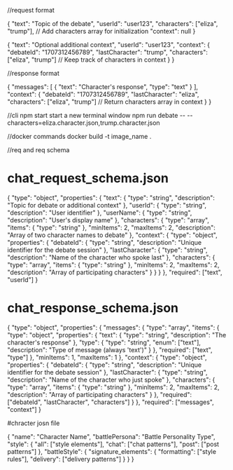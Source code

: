 //request format

{
    "text": "Topic of the debate",
    "userId": "user123",
    "characters": ["eliza", "trump"],  // Add characters array for initialization
    "context": null
}

{
    "text": "Optional additional context",
    "userId": "user123",
    "context": {
        "debateId": "1707312456789",
        "lastCharacter": "trump",
        "characters": ["eliza", "trump"]  // Keep track of characters in context
    }
}

//response format

{
    "messages": [
        {
            "text": "Character's response",
            "type": "text"
        }
    ],
    "context": {
        "debateId": "1707312456789",
        "lastCharacter": "eliza",
        "characters": ["eliza", "trump"]  // Return characters array in context
    }
}

//cli
npm start
start a  new terminal window
npm run debate -- --characters=eliza.character.json,trump.character.json

//docker commands
docker build -t image_name .


//req and req schema
# chat_request_schema.json
{
  "type": "object",
  "properties": {
    "text": {
      "type": "string",
      "description": "Topic for debate or additional context"
    },
    "userId": {
      "type": "string",
      "description": "User identifier"
    },
    "userName": {
      "type": "string",
      "description": "User's display name"
    },
    "characters": {
      "type": "array",
      "items": {
        "type": "string"
      },
      "minItems": 2,
      "maxItems": 2,
      "description": "Array of two character names to debate"
    },
    "context": {
      "type": "object",
      "properties": {
        "debateId": {
          "type": "string",
          "description": "Unique identifier for the debate session"
        },
        "lastCharacter": {
          "type": "string",
          "description": "Name of the character who spoke last"
        },
        "characters": {
          "type": "array",
          "items": {
            "type": "string"
          },
          "minItems": 2,
          "maxItems": 2,
          "description": "Array of participating characters"
        }
      }
    }
  },
  "required": ["text", "userId"]
}

# chat_response_schema.json
{
  "type": "object",
  "properties": {
    "messages": {
      "type": "array",
      "items": {
        "type": "object",
        "properties": {
          "text": {
            "type": "string",
            "description": "The character's response"
          },
          "type": {
            "type": "string",
            "enum": ["text"],
            "description": "Type of message (always 'text')"
          }
        },
        "required": ["text", "type"]
      },
      "minItems": 1,
      "maxItems": 1
    },
    "context": {
      "type": "object",
      "properties": {
        "debateId": {
          "type": "string",
          "description": "Unique identifier for the debate session"
        },
        "lastCharacter": {
          "type": "string",
          "description": "Name of the character who just spoke"
        },
        "characters": {
          "type": "array",
          "items": {
            "type": "string"
          },
          "minItems": 2,
          "maxItems": 2,
          "description": "Array of participating characters"
        }
      },
      "required": ["debateId", "lastCharacter", "characters"]
    }
  },
  "required": ["messages", "context"]
}


#chracter josn file

{
  "name": "Character Name",
  "battlePersona": "Battle Personality Type",
  "style": {
    "all": ["style elements"],
    "chat": ["chat patterns"],
    "post": ["post patterns"]
  },
  "battleStyle": {
    "signature_elements": {
      "formatting": ["style rules"],
      "delivery": ["delivery patterns"]
    }
  }
}